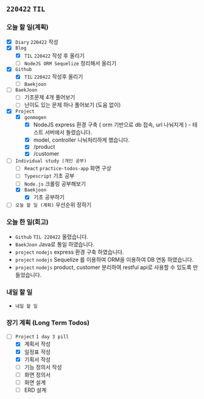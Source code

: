 ## `220422` `TIL`

### 오늘 할 일(계획)

- [x] `Diary` `220422` 작성
- [x] `Blog`
  - [x] `TIL` `220422` 작성 후 올리기
  - [ ] `NodeJS ORM Sequelize` 정리해서 올리기
- [x] `Github`
  - [x] `TIL` `220422` 작성후 올리기
  - [ ] `Baekjoon`
- [ ] `BaekJoon`
  - [ ] 기초문제 4개 풀어보기
  - [ ] 난이도 있는 문제 하나 풀어보기 (도움 없이)
- [x] `Project`
  - [x] `gonmogen`
    - [x] NodeJS express 환경 구축 ( orm 기반으로 db 접속, url 나눠지게 ) - 테스트 서버에서 돌렸습니다.
    - [x] model, controller 나눠처리하게 했습니다.
    - [x] /product
    - [x] /customer
- [ ] `Individual study (개인 공부)`
  - [ ] `React` `practice-todos-app` 화면 구상
  - [ ] `Typescript` 기초 공부
  - [ ] `Node.js` 크롤링 공부해보기
  - [x] `Baekjoon`
    - [x] 기초 공부하기
- [ ] `오늘 할 일 (계획)` 우선순위 정하기

### 오늘 한 일(회고)

- `Github` `TIL 220422` 올렸습니다.
- `BaekJoon` Java로 통일 하였습니다.
- `project` `nodejs` express 환경 구축 하였습니다.
- `project` `nodejs` Sequelize 를 이용하여 ORM을 이용하여 DB 연동 하였습니다.
- `project` `nodejs` product, customer 분리하여 restful api로 사용할 수 있도록 만들었습니다.

### 내일 할 일

- `내일 할 일`

### 장기 계획 (Long Term Todos)

- [ ] `Project` `1 day 3 pill`
  - [x] 계획서 작성
  - [x] 일정표 작성
  - [x] 기획서 작성
  - [ ] 기능 정의서 작성
  - [ ] 화면 정의서
  - [ ] 화면 설계
  - [ ] ERD 설계
